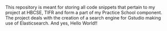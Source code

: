 This repository is meant for storing all code snippets that pertain to my project at HBCSE, TIFR and form a part of my Practice School component.
The project deals with the creation of a search engine for Gstudio making use of Elasticsearch.
And yes, Hello World!!
